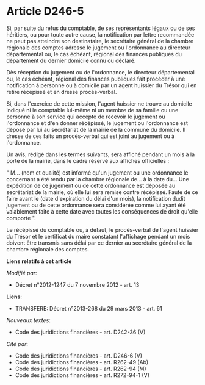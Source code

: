 # Article D246-5

Si, par suite du refus du comptable, de ses représentants légaux ou de ses héritiers, ou pour toute autre cause, la
notification par lettre recommandée ne peut pas atteindre son destinataire, le secrétaire général de la chambre régionale des
comptes adresse le jugement ou l'ordonnance au   directeur départemental ou, le cas échéant, régional des finances publiques
du département du dernier domicile connu ou déclaré. 

Dès réception du jugement ou de l'ordonnance, le   directeur départemental ou, le cas échéant, régional des finances
publiques  fait procéder à une notification à personne ou à domicile par un agent huissier du Trésor qui en retire récépissé
et en dresse procès-verbal. 

Si, dans l'exercice de cette mission, l'agent huissier ne trouve au domicile indiqué ni le comptable lui-même ni un membre de
sa famille ou une personne à son service qui accepte de recevoir le jugement ou l'ordonnance et d'en donner récépissé, le
jugement ou l'ordonnance est déposé par lui au secrétariat de la mairie de la commune du domicile. Il dresse de ces faits un
procès-verbal qui est joint au jugement ou à l'ordonnance. 

Un avis, rédigé dans les termes suivants, sera affiché pendant un mois à la porte de la mairie, dans le cadre réservé aux
affiches officielles : 

" M... (nom et qualité) est informé qu'un jugement ou une ordonnance le concernant a été rendu par la chambre régionale de...
à la date du... Une expédition de ce jugement ou de cette ordonnance est déposée au secrétariat de la mairie, où elle lui
sera remise contre récépissé. Faute de ce faire avant le (date d'expiration du délai d'un mois), la notification dudit
jugement ou de cette ordonnance sera considérée comme lui ayant été valablement faite à cette date avec toutes les
conséquences de droit qu'elle comporte ". 

Le récépissé du comptable ou, à défaut, le procès-verbal de l'agent huissier du Trésor et le certificat du maire constatant
l'affichage pendant un mois doivent être transmis sans délai par ce dernier au secrétaire général de la chambre régionale des
comptes.

**Liens relatifs à cet article**

_Modifié par_:

  - Décret n°2012-1247 du 7 novembre 2012 - art. 13

**Liens**:

  - TRANSFERE: Décret n°2013-268 du 29 mars 2013 - art. 61

_Nouveaux textes_:

  - Code des juridictions financières - art. D242-36 (V)

_Cité par_:

  - Code des juridictions financières - art. D246-6 (V)
  - Code des juridictions financières - art. R262-49 (Ab)
  - Code des juridictions financières - art. R262-94 (M)
  - Code des juridictions financières - art. R272-94-1 (V)
